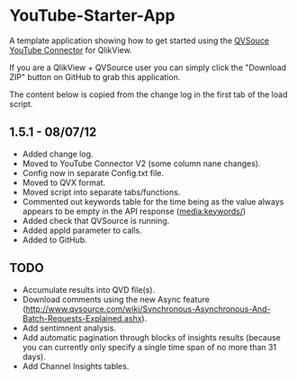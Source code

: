 YouTube-Starter-App
===================
A template application showing how to get started using the [QVSouce YouTube Connector](http://www.qvsource.com/wiki/YouTube-Connector-For-QlikView.ashx) for QlikView. 

If you are a QlikView + QVSource user you can simply click the "Download ZIP" button on GitHub to grab this application.

The content below is copied from the change log in the first tab of the load script.

1.5.1 - 08/07/12
----------------
* Added change log.
* Moved to YouTube Connector V2 (some column nane changes).
* Config now in separate Config.txt file.
* Moved to QVX format.
* Moved script into separate tabs/functions.
* Commented out keywords table for the time being as the value always appears to be empty in the API response (<media:keywords/>)
* Added check that QVSource is running.
* Added appId parameter to calls.
* Added to GitHub.

TODO
----
* Accumulate results into QVD file(s).
* Download comments using the new Async feature (http://www.qvsource.com/wiki/Synchronous-Asynchronous-And-Batch-Requests-Explained.ashx).
* Add sentimnent analysis.
* Add automatic pagination through blocks of insights results (because you can currently only specify a single time span of no more than 31 days).
* Add Channel Insights tables.
